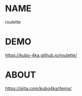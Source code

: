 # NAME
roulette

# DEMO
https://kubo-4ka.github.io/roulette/

# ABOUT
https://qiita.com/kubo4ka/items/
